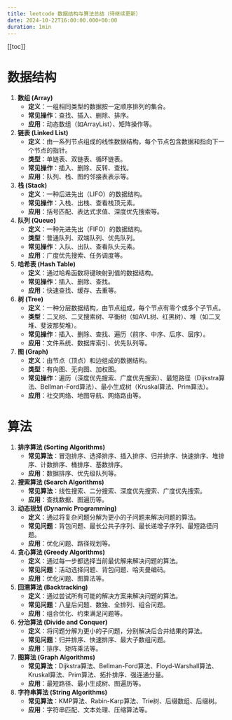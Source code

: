 ```yaml
---
title: leetcode 数据结构与算法总结（待继续更新）
date: 2024-10-22T16:00:00.000+00:00
duration: 1min
---
```


[[toc]]

# 数据结构

1. **数组 (Array)**
   - **定义**：一组相同类型的数据按一定顺序排列的集合。
   - **常见操作**：查找、插入、删除、排序。
   - **应用**：动态数组（如ArrayList）、矩阵操作等。
2. **链表 (Linked List)**
   - **定义**：由一系列节点组成的线性数据结构，每个节点包含数据和指向下一个节点的指针。
   - **类型**：单链表、双链表、循环链表。
   - **常见操作**：插入、删除、反转、查找。
   - **应用**：队列、栈、图的邻接表表示等。
3. **栈 (Stack)**
   - **定义**：一种后进先出（LIFO）的数据结构。
   - **常见操作**：入栈、出栈、查看栈顶元素。
   - **应用**：括号匹配、表达式求值、深度优先搜索等。
4. **队列 (Queue)**
   - **定义**：一种先进先出（FIFO）的数据结构。
   - **类型**：普通队列、双端队列、优先队列。
   - **常见操作**：入队、出队、查看队头元素。
   - **应用**：广度优先搜索、任务调度等。
5. **哈希表 (Hash Table)**
   - **定义**：通过哈希函数将键映射到值的数据结构。
   - **常见操作**：插入、删除、查找。
   - **应用**：快速查找、缓存、去重等。
6. **树 (Tree)**
   - **定义**：一种分层数据结构，由节点组成，每个节点有零个或多个子节点。
   - **类型**：二叉树、二叉搜索树、平衡树（如AVL树、红黑树）、堆（如二叉堆、斐波那契堆）。
   - **常见操作**：插入、删除、查找、遍历（前序、中序、后序、层序）。
   - **应用**：文件系统、数据库索引、优先队列等。
7. **图 (Graph)**
   - **定义**：由节点（顶点）和边组成的数据结构。
   - **类型**：有向图、无向图、加权图。
   - **常见操作**：遍历（深度优先搜索、广度优先搜索）、最短路径（Dijkstra算法、Bellman-Ford算法）、最小生成树（Kruskal算法、Prim算法）。
   - **应用**：社交网络、地图导航、网络路由等。

# 算法

1. **排序算法 (Sorting Algorithms)**
   - **常见算法**：冒泡排序、选择排序、插入排序、归并排序、快速排序、堆排序、计数排序、桶排序、基数排序。
   - **应用**：数据排序、优先级队列等。
2. **搜索算法 (Search Algorithms)**
   - **常见算法**：线性搜索、二分搜索、深度优先搜索、广度优先搜索。
   - **应用**：查找数据、图遍历等。
3. **动态规划 (Dynamic Programming)**
   - **定义**：通过将复杂问题分解为更小的子问题来解决问题的算法。
   - **常见问题**：背包问题、最长公共子序列、最长递增子序列、最短路径问题。
   - **应用**：优化问题、路径规划等。
4. **贪心算法 (Greedy Algorithms)**
   - **定义**：通过每一步都选择当前最优解来解决问题的算法。
   - **常见问题**：活动选择问题、背包问题、哈夫曼编码。
   - **应用**：优化问题、图算法等。
5. **回溯算法 (Backtracking)**
   - **定义**：通过尝试所有可能的解决方案来解决问题的算法。
   - **常见问题**：八皇后问题、数独、全排列、组合问题。
   - **应用**：组合优化、约束满足问题等。
6. **分治算法 (Divide and Conquer)**
   - **定义**：将问题分解为更小的子问题，分别解决后合并结果的算法。
   - **常见问题**：归并排序、快速排序、最大子数组问题。
   - **应用**：排序、矩阵乘法等。
7. **图算法 (Graph Algorithms)**
   - **常见算法**：Dijkstra算法、Bellman-Ford算法、Floyd-Warshall算法、Kruskal算法、Prim算法、拓扑排序、强连通分量。
   - **应用**：最短路径、最小生成树、图遍历等。
8. **字符串算法 (String Algorithms)**
   - **常见算法**：KMP算法、Rabin-Karp算法、Trie树、后缀数组、后缀树。
   - **应用**：字符串匹配、文本处理、压缩算法等。
